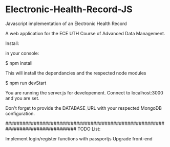 # Electronic-Health-Record-JS
Javascript implementation of an Electronic Health Record

A web application for the ECE UTH Course of Advanced Data Management.

Install: 

in your console:

$ npm install

This will install the dependancies and the respected node modules

$ npm run devStart

You are running the server.js for developement. Connect to localhost:3000 and you are set.

Don't forget to provide the DATABASE_URL with your respected MongoDB configuration.



#################################################################################
TODO List:

Implement login/register functions with passportjs
Upgrade front-end
